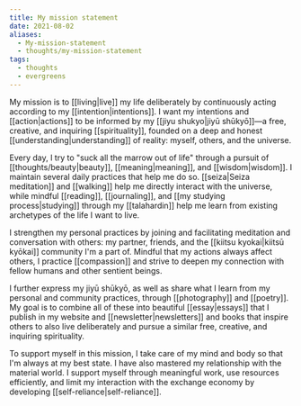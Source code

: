 ```yaml
---
title: My mission statement
date: 2021-08-02
aliases:
  - My-mission-statement
  - thoughts/my-mission-statement
tags:
  - thoughts
  - evergreens
---
```

My mission is to [[living|live]] my life deliberately by continuously acting according to my [[intention|intentions]]. I want my intentions and [[action|actions]] to be informed by my [[jiyu shukyo|jiyū shūkyō]]—a free, creative, and inquiring [[spirituality]], founded on a deep and honest [[understanding|understanding]] of reality: myself, others, and the universe.

Every day, I try to "suck all the marrow out of life" through a pursuit of [[thoughts/beauty|beauty]], [[meaning|meaning]], and [[wisdom|wisdom]]. I maintain several daily practices that help me do so. [[seiza|Seiza meditation]] and [[walking]] help me directly interact with the universe, while mindful [[reading]], [[journaling]], and [[my studying process|studying]] through my [[talahardin]] help me learn from existing archetypes of the life I want to live.

I strengthen my personal practices by joining and facilitating meditation and conversation with others: my partner, friends, and the [[kiitsu kyokai|kiitsū kyōkai]] community I'm a part of. Mindful that my actions always affect others, I practice [[compassion]] and strive to deepen my connection with fellow humans and other sentient beings.

I further express my jiyū shūkyō, as well as share what I learn from my personal and community practices, through [[photography]] and [[poetry]]. My goal is to combine all of these into beautiful [[essay|essays]] that I publish in my website and [[newsletter|newsletters]] and books that inspire others to also live deliberately and pursue a similar free, creative, and inquiring spirituality.

To support myself in this mission, I take care of my mind and body so that I'm always at my best state. I have also mastered my relationship with the material world. I support myself through meaningful work, use resources efficiently, and limit my interaction with the exchange economy by developing [[self-reliance|self-reliance]].